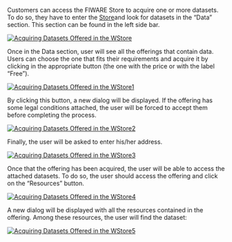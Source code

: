 Customers can access the FIWARE Store to acquire one or more datasets.
To do so, they have to enter the
[Store](https://account.lab.fiware.org/users/sign_in)and look for
datasets in the “Data” section. This section can be found in the left
side bar.

[![Acquiring Datasets Offered in the
WStore](../uploads/2015/04/Acquiring-Datasets-Offered-in-the-WStore.png)](../uploads/2015/04/Acquiring-Datasets-Offered-in-the-WStore.png)

Once in the Data section, user will see all the offerings that contain
data. Users can choose the one that fits their requirements and acquire
it by clicking in the appropriate button (the one with the price or with
the label “Free”).

[![Acquiring Datasets Offered in the
WStore1](../uploads/2015/04/Acquiring-Datasets-Offered-in-the-WStore1.png)](../uploads/2015/04/Acquiring-Datasets-Offered-in-the-WStore1.png)

By clicking this button, a new dialog will be displayed. If the offering
has some legal conditions attached, the user will be forced to accept
them before completing the process. 

[![Acquiring Datasets Offered in the
WStore2](../uploads/2015/04/Acquiring-Datasets-Offered-in-the-WStore2.png)](../uploads/2015/04/Acquiring-Datasets-Offered-in-the-WStore2.png)

Finally, the user will be asked to enter his/her address.

[![Acquiring Datasets Offered in the
WStore3](../uploads/2015/04/Acquiring-Datasets-Offered-in-the-WStore3.png)](../uploads/2015/04/Acquiring-Datasets-Offered-in-the-WStore3.png)

Once that the offering has been acquired, the user will be able to
access the attached datasets. To do so, the user should access the
offering and click on the “Resources” button.

[![Acquiring Datasets Offered in the
WStore4](../uploads/2015/04/Acquiring-Datasets-Offered-in-the-WStore4.png)](../uploads/2015/04/Acquiring-Datasets-Offered-in-the-WStore4.png)

A new dialog will be displayed with all the resources contained in the
offering. Among these resources, the user will find the dataset:

[![Acquiring Datasets Offered in the
WStore5](../uploads/2015/04/Acquiring-Datasets-Offered-in-the-WStore5.png)](../uploads/2015/04/Acquiring-Datasets-Offered-in-the-WStore5.png)

